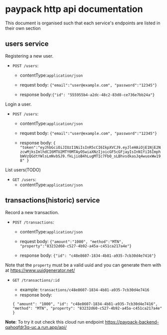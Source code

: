 # paypack http api documentation
This document is organised such that each service's endpoints are listed in their own section

## users service

Registering a new user.
* `POST /users`:
    - contentType:`application/json`
    
    - request body: `{"email":"user@example.com", "password":"12345"}`
    - response body:`{"id": "555955b4-a2dc-48c2-83d8-ce736e7bb24a"}`

Login a user.
* `POST /users`:
    - contentType:`application/json`
    
    - request body: `{"email":"user@example.com", "password":"12345"}`
    - response body:
        `{
            "token":"eyJhbGciOiJIUzI1NiIsInR5cCI6IkpXVCJ9.eyJleHAiOjE1NjE2NzcwMjksImlhdCI6MTU2MTY0MTAyOSwiaXNzIjoicGF5cGFjayIsInN1YiI6ImphbWVzQGdtYWlsLmNvbSJ9.fkLjioB4hLugMTIc7FbO_sLBhvsdkasJq4wuoxWw198"
        }`

List users(TODO)
* `GET /users`:
    - contentType:`application/json`

## transactions(historic) service

Record a new transaction.
* `POST /transactions`:
    - contentType:`application/json`

    - request body: `{"amount":"1000", "method":"MTN", "property":"83232d60-c527-4b92-a45a-c451ca217a4e"}`
    - response body: `{"id": "c48e8607-1834-4b81-a935-7cb30d4e7416"}`

Note that the `property` must be a valid uuid and you can generate them with at https://www.uuidgenerator.net/

* `GET /transactions/:id`
    - example: `transactions/c48e8607-1834-4b81-a935-7cb30d4e7416`
    - response body: 
    
    `{
        "amount": "1000",
        "id": "c48e8607-1834-4b81-a935-7cb30d4e7416",
        "method": "MTN",
        "property": "83232d60-c527-4b92-a45a-c451ca217a4e"
    }`

**Note**: To try it out check this cloud run endpoint https://paypack-backend-qahoqfdr3q-uc.a.run.app/api/
